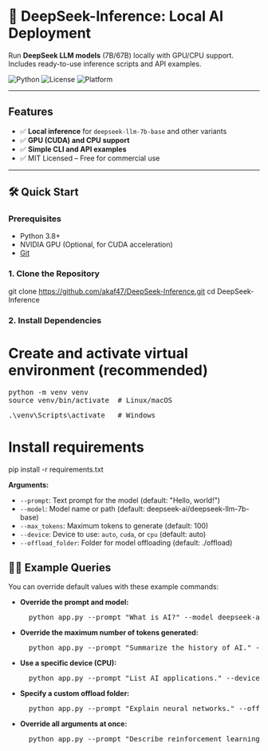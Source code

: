 # 🚀 DeepSeek-Inference: Local AI Deployment

Run **DeepSeek LLM models** (7B/67B) locally with GPU/CPU support. Includes ready-to-use inference scripts and API examples.

![Python](https://img.shields.io/badge/Python-3.8+-blue?logo=python)
![License](https://img.shields.io/badge/License-MIT-green)
![Platform](https://img.shields.io/badge/OS-Windows%20|%20Linux%20|%20macOS-lightgrey)

---

## Features

- ✅ **Local inference** for `deepseek-llm-7b-base` and other variants
- ✅ **GPU (CUDA) and CPU support**
- ✅ **Simple CLI and API examples**
- ✅ MIT Licensed – Free for commercial use

---

## 🛠️ Quick Start

### Prerequisites

- Python 3.8+
- NVIDIA GPU (Optional, for CUDA acceleration)
- [Git](https://git-scm.com/)

### 1. Clone the Repository
git clone https://github.com/akaf47/DeepSeek-Inference.git
cd DeepSeek-Inference

### 2. Install Dependencies
# Create and activate virtual environment (recommended)
<pre>
python -m venv venv
source venv/bin/activate  # Linux/macOS
</pre>

<pre>
.\venv\Scripts\activate   # Windows
</pre>

# Install requirements
pip install -r requirements.txt

**Arguments:**
- `--prompt`: Text prompt for the model (default: "Hello, world!")
- `--model`: Model name or path (default: deepseek-ai/deepseek-llm-7b-base)
- `--max_tokens`: Maximum tokens to generate (default: 100)
- `--device`: Device to use: `auto`, `cuda`, or `cpu` (default: auto)
- `--offload_folder`: Folder for model offloading (default: ./offload)


## 🧑‍💻 Example Queries

You can override default values with these example commands:

- **Override the prompt and model:**  
  <pre>
	python app.py --prompt "What is AI?" --model deepseek-ai/deepseek-llm-67b-base
  </pre>

- **Override the maximum number of tokens generated:**  
  <pre>
	python app.py --prompt "Summarize the history of AI." --max_tokens 200
  </pre>

- **Use a specific device (CPU):**  
  <pre>
	python app.py --prompt "List AI applications." --device cpu
  </pre>

- **Specify a custom offload folder:**  
  <pre>
	python app.py --prompt "Explain neural networks." --offload_folder ./my_offload_dir
  </pre>

- **Override all arguments at once:**  
  <pre>
	python app.py --prompt "Describe reinforcement learning." --model deepseek-ai/deepseek-llm-7b-base --max_tokens 150 --device cuda --offload_folder ./custom_offload
  </pre>
  
